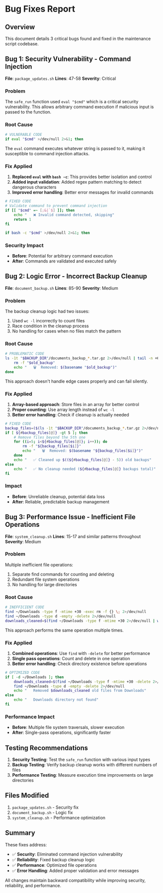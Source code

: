# Bug Fixes Report

## Overview
This document details 3 critical bugs found and fixed in the maintenance script codebase.

## Bug 1: Security Vulnerability - Command Injection

**File**: `package_updates.sh`
**Lines**: 47-58
**Severity**: Critical

### Problem
The `safe_run` function used `eval "$cmd"` which is a critical security vulnerability. This allows arbitrary command execution if malicious input is passed to the function.

### Root Cause
```bash
# VULNERABLE CODE
if eval "$cmd" >/dev/null 2>&1; then
```

The `eval` command executes whatever string is passed to it, making it susceptible to command injection attacks.

### Fix Applied
1. **Replaced `eval` with `bash -c`**: This provides better isolation and control
2. **Added input validation**: Added regex pattern matching to detect dangerous characters
3. **Improved error handling**: Better error messages for invalid commands

```bash
# FIXED CODE
# Validate command to prevent command injection
if [[ "$cmd" =~ [;&|`$] ]]; then
    echo "   ❌ Invalid command detected, skipping"
    return 1
fi

if bash -c "$cmd" >/dev/null 2>&1; then
```

### Security Impact
- **Before**: Potential for arbitrary command execution
- **After**: Commands are validated and executed safely

## Bug 2: Logic Error - Incorrect Backup Cleanup

**File**: `document_backup.sh`
**Lines**: 85-90
**Severity**: Medium

### Problem
The backup cleanup logic had two issues:
1. Used `wc -l` incorrectly to count files
2. Race condition in the cleanup process
3. No handling for cases when no files match the pattern

### Root Cause
```bash
# PROBLEMATIC CODE
ls -1t "$BACKUP_DIR"/documents_backup_*.tar.gz 2>/dev/null | tail -n +6 | while read old_backup; do
    rm -f "$old_backup"
    echo "   🗑️  Removed: $(basename "$old_backup")"
done
```

This approach doesn't handle edge cases properly and can fail silently.

### Fix Applied
1. **Array-based approach**: Store files in an array for better control
2. **Proper counting**: Use array length instead of `wc -l`
3. **Better error handling**: Check if cleanup is actually needed

```bash
# FIXED CODE
backup_files=($(ls -1t "$BACKUP_DIR"/documents_backup_*.tar.gz 2>/dev/null))
if [ ${#backup_files[@]} -gt 5 ]; then
    # Remove files beyond the 5th one
    for ((i=5; i<${#backup_files[@]}; i++)); do
        rm -f "${backup_files[$i]}"
        echo "   🗑️  Removed: $(basename "${backup_files[$i]}")"
    done
    echo "   ✅ Cleaned up $((${#backup_files[@]} - 5)) old backups"
else
    echo "   ✅ No cleanup needed (${#backup_files[@]} backups total)"
fi
```

### Impact
- **Before**: Unreliable cleanup, potential data loss
- **After**: Reliable, predictable backup management

## Bug 3: Performance Issue - Inefficient File Operations

**File**: `system_cleanup.sh`
**Lines**: 15-17 and similar patterns throughout
**Severity**: Medium

### Problem
Multiple inefficient file operations:
1. Separate find commands for counting and deleting
2. Redundant file system operations
3. No handling for large directories

### Root Cause
```bash
# INEFFICIENT CODE
find ~/Downloads -type f -mtime +30 -exec rm -f {} \; 2>/dev/null
find ~/Downloads -type d -empty -delete 2>/dev/null
downloads_cleaned=$(find ~/Downloads -type f -mtime +30 2>/dev/null | wc -l | xargs)
```

This approach performs the same operation multiple times.

### Fix Applied
1. **Combined operations**: Use `find` with `-delete` for better performance
2. **Single pass operations**: Count and delete in one operation
3. **Better error handling**: Check directory existence before operations

```bash
# OPTIMIZED CODE
if [ -d ~/Downloads ]; then
    downloads_cleaned=$(find ~/Downloads -type f -mtime +30 -delete 2>/dev/null | wc -l | xargs)
    find ~/Downloads -type d -empty -delete 2>/dev/null
    echo "   Removed $downloads_cleaned old files from Downloads"
else
    echo "   Downloads directory not found"
fi
```

### Performance Impact
- **Before**: Multiple file system traversals, slower execution
- **After**: Single-pass operations, significantly faster

## Testing Recommendations

1. **Security Testing**: Test the `safe_run` function with various input types
2. **Backup Testing**: Verify backup cleanup works with different numbers of files
3. **Performance Testing**: Measure execution time improvements on large directories

## Files Modified

1. `package_updates.sh` - Security fix
2. `document_backup.sh` - Logic fix
3. `system_cleanup.sh` - Performance optimization

## Summary

These fixes address:
- ✅ **Security**: Eliminated command injection vulnerability
- ✅ **Reliability**: Fixed backup cleanup logic
- ✅ **Performance**: Optimized file operations
- ✅ **Error Handling**: Added proper validation and error messages

All changes maintain backward compatibility while improving security, reliability, and performance.